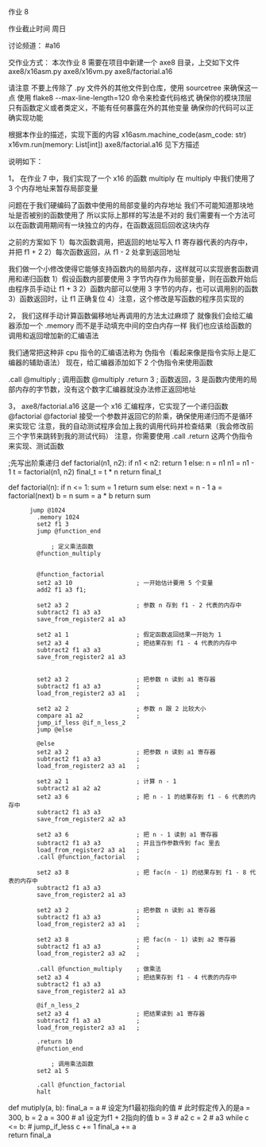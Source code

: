 作业 8

作业截止时间
周日

讨论频道：
#a16

交作业方式：
本次作业 8 需要在项目中新建一个 axe8 目录，上交如下文件
axe8/x16asm.py
axe8/x16vm.py
axe8/factorial.a16

请注意
不要上传除了 .py 文件外的其他文件到仓库，使用 sourcetree 来确保这一点
使用 flake8 --max-line-length=120 命令来检查代码格式
确保你的模块顶层只有函数定义或者类定义，不能有任何暴露在外的其他变量
确保你的代码可以正确实现功能

根据本作业的描述，实现下面的内容
x16asm.machine_code(asm_code: str)
x16vm.run(memory: List[int])
axe8/factorial.a16
见下方描述

说明如下：

1，
在作业 7 中，我们实现了一个 x16 的函数 multiply
在 multiply 中我们使用了 3 个内存地址来暂存局部变量

问题在于我们硬编码了函数中使用的局部变量的内存地址
我们不可能知道那块地址是否被别的函数使用了
所以实际上那样的写法是不对的
我们需要有一个方法可以在函数调用期间有一块独立的内存，在函数返回后回收这块内存

之前的方案如下
1）每次函数调用，把返回的地址写入 f1 寄存器代表的内存中，并把 f1 + 2
2）每次函数返回，从 f1 - 2 处拿到返回地址

我们做一个小修改使得它能够支持函数内的局部内存，这样就可以实现嵌套函数调用和递归函数
1）假设函数内部要使用 3 字节内存作为局部变量，则在函数开始后由程序员手动让 f1 + 3
2）函数内部可以使用 3 字节的内存，也可以调用别的函数
3）函数返回时，让 f1 正确复位
4）注意，这个修改是写函数的程序员实现的

2，
我们这样手动计算函数偏移地址再调用的方法太过麻烦了
就像我们会给汇编器添加一个 .memory 而不是手动填充中间的空白内存一样
我们也应该给函数的调用和返回增加新的汇编语法

我们通常把这种非 cpu 指令的汇编语法称为 伪指令（看起来像是指令实际上是汇编器的辅助语法）
现在，给汇编器添加如下 2 个伪指令来使用函数

.call @multiply ; 调用函数 @multiply
.return 3 ; 函数返回，3 是函数内使用的局部内存的字节数，没有这个数字汇编器就没办法修正返回地址

3，
axe8/factorial.a16
这是一个 x16 汇编程序，它实现了一个递归函数 @factorial
@factorial 接受一个参数并返回它的阶乘，确保使用递归而不是循环来实现它
注意，我的自动测试程序会加上我的调用代码并检查结果（我会修改前三个字节来跳转到我的测试代码）
注意，你需要使用 .call .return 这两个伪指令来实现、测试函数



;先写出阶乘递归
def factorial(n1, n2):
    if  n1 < n2:
        return 1
    else:
        n = n1
        n1 = n1 - 1
        t = factorial(n1, n2)
        final_t = t * n
        return final_t




def factorial(n):
    if n <= 1:
       sum = 1
       return sum
    else:
       next = n - 1
       a = factorial(next)
       b = n
       sum = a * b
       return sum



          jump @1024
            .memory 1024
            set2 f1 3
            jump @function_end

                ; 定义乘法函数
            @function_multiply
   

            @function_factorial
            set2 a3 10                  ; 一开始估计要用 5 个变量
            add2 f1 a3 f1;

            set2 a3 2                   ; 参数 n 存到 f1 - 2 代表的内存中
            subtract2 f1 a3 a3
            save_from_register2 a1 a3

            set2 a1 1                   ; 假定函数返回结果一开始为 1
            set2 a3 4                   ; 把结果存到 f1 - 4 代表的内存中
            subtract2 f1 a3 a3
            save_from_register2 a1 a3


            set2 a3 2                   ; 把参数 n 读到 a1 寄存器
            subtract2 f1 a3 a3          ;
            load_from_register2 a3 a1   ;

            set2 a2 2                   ; 参数 n 跟 2 比较大小
            compare a1 a2               ;
            jump_if_less @if_n_less_2
            jump @else

            @else
            set2 a3 2                   ; 把参数 n 读到 a1 寄存器
            subtract2 f1 a3 a3          ;
            load_from_register2 a3 a1   ;

            set2 a2 1                   ; 计算 n - 1
            subtract2 a1 a2 a2
            set2 a3 6                   ; 把 n - 1 的结果存到 f1 - 6 代表的内存中
            subtract2 f1 a3 a3
            save_from_register2 a2 a3

            set2 a3 6                   ; 把 n - 1 读到 a1 寄存器
            subtract2 f1 a3 a3          ; 并且当作参数传到 fac 里去
            load_from_register2 a3 a1   ;
            .call @function_factorial   ;

            set2 a3 8                   ; 把 fac(n - 1) 的结果存到 f1 - 8 代表的内存中
            subtract2 f1 a3 a3
            save_from_register2 a1 a3

            set2 a3 2                   ; 把参数 n 读到 a1 寄存器
            subtract2 f1 a3 a3          ;
            load_from_register2 a3 a1   ;

            set2 a3 8                   ; 把 fac(n - 1) 读到 a2 寄存器
            subtract2 f1 a3 a3          ;
            load_from_register2 a3 a2   ;

            .call @function_multiply    ; 做乘法
            set2 a3 4                   ; 把结果存到 f1 - 4 代表的内存中
            subtract2 f1 a3 a3
            save_from_register2 a1 a3

            @if_n_less_2
            set2 a3 4                   ; 把结果读到 a1 寄存器
            subtract2 f1 a3 a3          ;
            load_from_register2 a3 a1   ;

            .return 10
            @function_end

                ; 调用乘法函数
            set2 a1 5

            .call @function_factorial
            halt



def mutiply(a, b):
    final_a = a     # 设定为f1最初指向的值
    # 此时假定传入的是a = 300, b = 2
    a = 300         # a1 设定为f1 + 2指向的值
    b = 3           # a2
    c = 2           # a3
    while c <= b:   # jump_if_less
        c += 1
        final_a += a     
    return final_a 